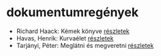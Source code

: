 # dokumentumregények

- Richard Haack: Kémek könyve [részletek](_details/Richard%20Haack.md#id_377)
- Havas, Henrik: Kurvaélet [részletek](_details/Havas%2C%20Henrik.md#id_477)
- Tarjányi, Péter: Meglátni és megveretni [részletek](_details/Tarj%C3%A1nyi%2C%20P%C3%A9ter.md#id_478)